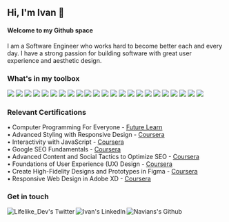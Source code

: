 ## Hi, I'm Ivan 👋
#### Welcome to my Github space

I am a Software Engineer who works hard to become better each and every day. I have a strong passion for building software with great user experience and aesthetic design.

### What's in my toolbox 
<span>
<img src="https://img.shields.io/badge/HTML5-E34F26?style=for-the-badge&logo=html5&logoColor=white" />
<img src="https://img.shields.io/badge/CSS3-1572B6?style=for-the-badge&logo=css3&logoColor=white" />
<img src="https://img.shields.io/badge/JavaScript-F7DF1E?style=for-the-badge&logo=javascript&logoColor=black" />
<img src="https://img.shields.io/badge/TypeScript-007ACC?style=for-the-badge&logo=typescript&logoColor=white" />
<img src="https://img.shields.io/badge/Bootstrap-563D7C?style=for-the-badge&logo=bootstrap&logoColor=white" />
<img src="https://img.shields.io/badge/Tailwind_CSS-38B2AC?style=for-the-badge&logo=tailwind-css&logoColor=white" />
<img src="https://img.shields.io/badge/Material%20UI-007FFF?style=for-the-badge&logo=mui&logoColor=white" />
<img src="https://img.shields.io/badge/React-20232A?style=for-the-badge&logo=react&logoColor=61DAFB" />
<img src="https://img.shields.io/badge/Redux-593D88?style=for-the-badge&logo=redux&logoColor=white" />
<img src="https://img.shields.io/badge/next.js-000000?style=for-the-badge&logo=nextdotjs&logoColor=white" />
<img src="https://img.shields.io/badge/styled--components-DB7093?style=for-the-badge&logo=styled-components&logoColor=white">
<img src="https://img.shields.io/badge/Angular-DD0031?style=for-the-badge&logo=angular&logoColor=white" />
<img src="https://img.shields.io/badge/Node.js-339933?style=for-the-badge&logo=nodedotjs&logoColor=white" />
<img src="https://img.shields.io/badge/Spring_Boot-F2F4F9?style=for-the-badge&logo=spring-boot" />  
<img src="https://img.shields.io/badge/PostgreSQL-316192?style=for-the-badge&logo=postgresql&logoColor=white" />
<img src="https://img.shields.io/badge/Jest-C21325?style=for-the-badge&logo=jest&logoColor=white" />
<img src="https://img.shields.io/badge/Junit5-25A162?style=for-the-badge&logo=junit5&logoColor=white" />
<img src="https://img.shields.io/badge/GIT-E44C30?style=for-the-badge&logo=git&logoColor=white" />
<img src="https://img.shields.io/badge/Visual_Studio_Code-0078D4?style=for-the-badge&logo=visual%20studio%20code&logoColor=white" />
<img src="https://img.shields.io/badge/IntelliJ_IDEA-000000.svg?style=for-the-badge&logo=intellij-idea&logoColor=white" />
<img src="https://img.shields.io/badge/Figma-F24E1E?style=for-the-badge&logo=figma&logoColor=white" />
<img src="https://img.shields.io/badge/Adobe%20Photoshop-31A8FF?style=for-the-badge&logo=Adobe%20Photoshop&logoColor=black"/>
<img src="https://img.shields.io/badge/Adobe%20XD-470137?style=for-the-badge&logo=Adobe%20XD&logoColor=#FF61F6" />
</span>

### Relevant Certifications
 • Computer Programming For Everyone - [Future Learn](https://www.futurelearn.com/certificates/rk9zfwv) <br />
 • Advanced Styling with Responsive Design - [Coursera](https://www.coursera.org/account/accomplishments/verify/2GT9CAYLWMYW?utm_source=link&utm_medium=certificate&utm_content=cert_image&utm_campaign=sharing_cta&utm_product=course) <br />
 • Interactivity with JavaScript - [Coursera](https://www.coursera.org/account/accomplishments/verify/8H4WY2MY4GL3?utm_source=link&utm_medium=certificate&utm_content=cert_image&utm_campaign=sharing_cta&utm_product=course) <br />
 • Google SEO Fundamentals - [Coursera](https://www.coursera.org/account/accomplishments/verify/8HAKCXAPFVEE?utm_source=link&utm_medium=certificate&utm_content=cert_image&utm_campaign=sharing_cta&utm_product=course) <br />
 • Advanced Content and Social Tactics to Optimize SEO - [Coursera](https://www.coursera.org/account/accomplishments/verify/APWMV8BBXZXG?utm_source=link&utm_medium=certificate&utm_content=cert_image&utm_campaign=sharing_cta&utm_product=course) <br />
 • Foundations of User Experience (UX) Design - [Coursera](https://www.coursera.org/account/accomplishments/verify/XN2GPGBGJZK3?utm_source=link&utm_medium=certificate&utm_content=cert_image&utm_campaign=sharing_cta&utm_product=course) <br />
 • Create High-Fidelity Designs and Prototypes in Figma - [Coursera](https://www.coursera.org/account/accomplishments/verify/6VE6ZKXSNE8L?utm_source=link&utm_medium=certificate&utm_content=cert_image&utm_campaign=sharing_cta&utm_product=course) <br />
 • Responsive Web Design in Adobe XD - [Coursera](https://www.coursera.org/account/accomplishments/verify/RRYY9KCQ7Z8R?utm_source=link&utm_medium=certificate&utm_content=cert_image&utm_campaign=sharing_cta&utm_product=course) <br />


### Get in touch 
<a href="https://twitter.com/lifelike_dev">
  <img align="left" alt="Lifelike_Dev's Twitter" src="https://img.shields.io/badge/Twitter-1DA1F2?style=for-the-badge&logo=twitter&logoColor=white" />
</a>
<a href="https://www.linkedin.com/in/ivan-annan-010899205/">
  <img align="left" alt="Ivan's LinkedIn" src="https://img.shields.io/badge/LinkedIn-0077B5?style=for-the-badge&logo=linkedin&logoColor=white" />
</a>
<a href="https://github.com/LifelikeDev">
  <img align="left" alt="Navians's Github" src="https://img.shields.io/badge/GitHub-100000?style=for-the-badge&logo=github&logoColor=white" />
</a>

<!--
**LifelikeDev/LifelikeDev** is a ✨ _special_ ✨ repository because its `README.md` (this file) appears on your GitHub profile.

Here are some ideas to get you started:

- 🔭 I’m currently working on ...
- 🌱 I’m currently learning ...
- 👯 I’m looking to collaborate on ...
- 🤔 I’m looking for help with ...
- 💬 Ask me about ...
- 📫 How to reach me: ...
- 😄 Pronouns: ...
- ⚡ Fun fact: ...
-->
